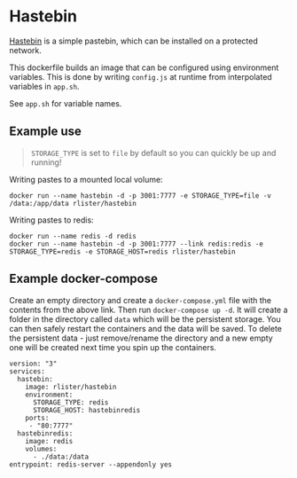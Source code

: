 # Hastebin

[Hastebin](https://github.com/seejohnrun/haste-server) is a simple
pastebin, which can be installed on a protected network.

This dockerfile builds an image that can be configured using
environment variables. This is done by writing `config.js` at runtime
from interpolated variables in `app.sh`.

See `app.sh` for variable names.

## Example use

> `STORAGE_TYPE` is set to `file` by default so you can quickly be up and running!

Writing pastes to a mounted local volume:

```
docker run --name hastebin -d -p 3001:7777 -e STORAGE_TYPE=file -v /data:/app/data rlister/hastebin
```

Writing pastes to redis:

```
docker run --name redis -d redis
docker run --name hastebin -d -p 3001:7777 --link redis:redis -e STORAGE_TYPE=redis -e STORAGE_HOST=redis rlister/hastebin
```

## Example docker-compose

Create an empty directory and create a `docker-compose.yml` file with
the contents from the above link. Then run `docker-compose up -d`. It
will create a folder in the directory called `data` which will be the
persistent storage. You can then safely restart the containers and the
data will be saved. To delete the persistent data - just remove/rename
the directory and a new empty one will be created next time you spin
up the containers.

```
version: "3"
services:
  hastebin:
    image: rlister/hastebin
    environment:
      STORAGE_TYPE: redis
      STORAGE_HOST: hastebinredis
    ports:
     - "80:7777"
  hastebinredis:
    image: redis
    volumes:
      - ./data:/data
entrypoint: redis-server --appendonly yes
```
